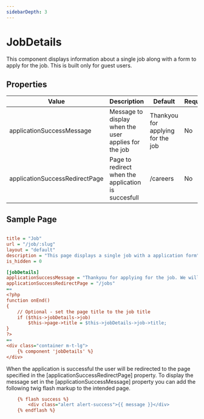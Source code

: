 ```yaml
---
sidebarDepth: 3
---
```


# JobDetails

This component displays information about a single job along with a form to apply for the job. This is built only for guest users.

## Properties

| Value                          | Description                                          | Default                           | Required |
|--------------------------------|------------------------------------------------------|-----------------------------------|----------|
| applicationSuccessMessage      | Message to display when the user applies for the job | Thankyou for applying for the job | No       |
| applicationSuccessRedirectPage | Page to redirect when the application is succesfull  | /careers                          | No       |

## Sample Page

```ini

title = "Job"
url = "/job/:slug"
layout = "default"
description = "This page displays a single job with a application form"
is_hidden = 0

[jobDetails]
applicationSuccessMessage = "Thankyou for applying for the job. We will get back to you shortly"
applicationSuccessRedirectPage = "/jobs"
==
<?php
function onEnd()
{
    // Optional - set the page title to the job title
    if ($this->jobDetails->job)
        $this->page->title = $this->jobDetails->job->title;
}
?>
==
<div class="container m-t-lg">
    {% component 'jobDetails' %}
</div>

```

When the application is successful the user will be redirected to the page specified in the [applicationSuccessRedirectPage] property. To display the message set in the [applicationSuccessMessage] property you can add the following twig flash markup to the intended page.

```ini
    {% flash success %}
        <div class="alert alert-success">{{ message }}</div>
    {% endflash %}
```
